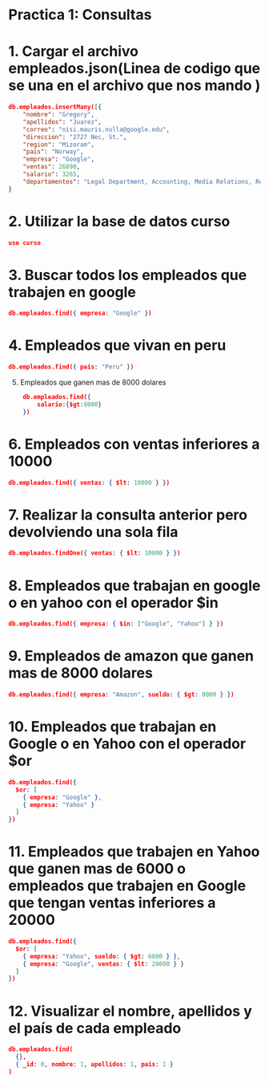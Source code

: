  # Practica 1: Consultas

# 1. Cargar el archivo empleados.json(Linea de codigo que se una en el archivo que nos mando )
```json
db.empleados.insertMany([{
	"nombre": "Gregory",
	"apellidos": "Juarez",
	"correo": "nisi.mauris.nulla@google.edu",
	"direccion": "2727 Nec, St.",
	"region": "Mizoram",
	"pais": "Norway",
	"empresa": "Google",
	"ventas": 26890,
	"salario": 3265,
	"departamentos": "Legal Department, Accounting, Media Relations, Research and Development"
}
```
# 2. Utilizar la base de datos curso
```json
use curso
```

# 3. Buscar todos los empleados que trabajen en google
```json
db.empleados.find({ empresa: "Google" })
```
# 4. Empleados que vivan en peru
```json
db.empleados.find({ pais: "Peru" })
```
5. Empleados que ganen mas de 8000 dolares

```json
    db.empleados.find({
        salario:{$gt:8000}
    })
```
# 6. Empleados con ventas inferiores a 10000
```json
db.empleados.find({ ventas: { $lt: 10000 } })
```
# 7. Realizar la consulta anterior pero devolviendo una sola fila
```json
db.empleados.findOne({ ventas: { $lt: 10000 } })
```
# 8. Empleados que trabajan en google o en yahoo con el operador $in
```json
db.empleados.find({ empresa: { $in: ["Google", "Yahoo"] } })
```
# 9. Empleados de amazon que ganen mas de 8000 dolares
```json
db.empleados.find({ empresa: "Amazon", sueldo: { $gt: 8000 } })
```
# 10. Empleados que trabajan en Google o en Yahoo con el operador $or
```json
db.empleados.find({
  $or: [
    { empresa: "Google" },
    { empresa: "Yahoo" }
  ]
})
```



# 11. Empleados que trabajen en Yahoo que ganen mas de 6000 o empleados que trabajen en Google que tengan ventas inferiores a 20000

```json
db.empleados.find({
  $or: [
    { empresa: "Yahoo", sueldo: { $gt: 6000 } },
    { empresa: "Google", ventas: { $lt: 20000 } }
  ]
})
```

# 12. Visualizar el nombre, apellidos y el país de cada empleado

```json
db.empleados.find(
  {},
  { _id: 0, nombre: 1, apellidos: 1, pais: 1 }
)
```